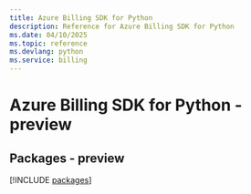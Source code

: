 ```yaml
---
title: Azure Billing SDK for Python
description: Reference for Azure Billing SDK for Python
ms.date: 04/10/2025
ms.topic: reference
ms.devlang: python
ms.service: billing
---
```

# Azure Billing SDK for Python - preview
## Packages - preview
[!INCLUDE [packages](billing-index.md)]